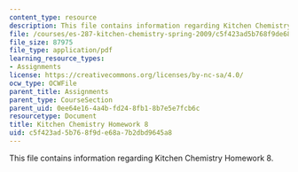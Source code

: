 ```yaml
---
content_type: resource
description: This file contains information regarding Kitchen Chemistry Homework 8.
file: /courses/es-287-kitchen-chemistry-spring-2009/c5f423ad5b768f9de68a7b2dbd9645a8_MITES_287S09_assn08_Week08.pdf
file_size: 87975
file_type: application/pdf
learning_resource_types:
- Assignments
license: https://creativecommons.org/licenses/by-nc-sa/4.0/
ocw_type: OCWFile
parent_title: Assignments
parent_type: CourseSection
parent_uid: 0ee64e16-4a4b-fd24-8fb1-8b7e5e7fcb6c
resourcetype: Document
title: Kitchen Chemistry Homework 8
uid: c5f423ad-5b76-8f9d-e68a-7b2dbd9645a8
---
```

This file contains information regarding Kitchen Chemistry Homework 8.